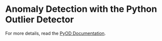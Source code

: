 # Anomaly Detection with the Python Outlier Detector

For more details, read the [PyOD Documentation](https://pyod.readthedocs.io/en/latest/pyod.html).
